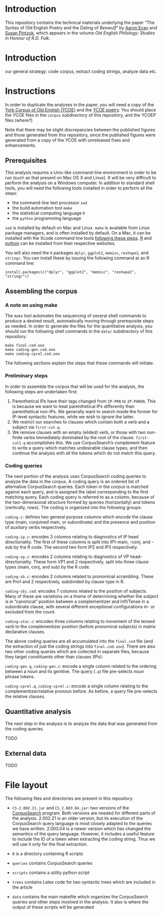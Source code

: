 # Introduction

This repository contains the technical materials underlying the paper
“The Syntax of Old English Poetry and the Dating of *Beowulf*” by
[Aaron Ecay][aaron] and [Susan Pintzuk][susan], which appears in the
volume *Old English Philology: Studies in Honour of R.D. Fulk*.

[aaron]: http://aaronecay.com/
[susan]: https://www.york.ac.uk/language/people/academic-research/susan-pintzuk/

# Introduction

our general strategy: code corpus, extract coding strings, analyze data etc.

# Instructions

In order to duplicate the analyses in the paper, you will need a copy of
the [York Corpus of Old English (YCOE)][ycoe] and the
[YCOE poetry][ycoep].  You should place the YCOE files in the `corpus`
subdirectory of this repository, and the YCOEP files (where?)
<!-- TODO -->

<!-- TODO: distribute the corpus with the repository? -->


[ycoe]: http://www-users.york.ac.uk/~lang22/YcoeHome1.htm
[ycoep]: http://www-users.york.ac.uk/~lang18/pcorpus.html

Note that there may be slight discrepancies between the published
figures and those generated from this repository, since the published
figures were generated from a copy of the YCOE with unreleased fixes and
enhancements.

## Prerequisites

This analysis requires a Unix-like command-line environment in order to
be run (such as that present on Mac OS X and Linux).  It will be very
difficult to perform the analysis on a Windows computer.  In addition to
standard shell tools, you will need the following tools installed in
order to perform all the steps:

- the command-line text processor `sed`
- the build automation tool `make`
- the statistical computing language `R`
- the `python` programming language

`sed` is installed by default on Mac and Linux.  `make` is available
from Linux package managers, and is often installed by default.  On a
Mac, it can be installed with the Xcode command line tools
[following these steps](xcode-cli).  [R][r] and [python][python] can be
installed from their respective websites.

[xcode-cli]: https://railsapps.github.io/xcode-command-line-tools.html
[r]: https://www.r-project.org/
[python]: https://www.r-project.org/

You will also need the `R` packages `dplyr`, `ggplot2`, `memisc`,
`reshape2`, and `stringr`.  You can install these by issuing the
following command at an R command line:

    install.packages(c("dplyr", "ggplot2", "memisc", "reshape2", "stringr"))

## Assembling the corpus

### A note on using make

The `make` tool automates the sequencing of several shell commands to
produce a desired result, automatically moving through prerequisite
steps as needed.  In order to generate the files for the quantitative
analysis, you should run the following shell commands in the `data/`
subdirectory of this repository:

    make final.cod.ooo
    make coding-gen.cod.ooo
    make coding-cprel.cod.ooo

The following sections explain the steps that these commands will
initiate.

### Preliminary steps

In order to assemble the corpus that will be used for the
analysis, the following steps are undertaken first:

1. Parenthetical IPs have their tags changed from `IP-PRN` to
   `IP-PAREN`.  This is because we want to treat parenthetical IPs
   differently than parenthetical non-IPs.  We generally want to search
   inside the former for IP-level syntactic features, while we wish to
   ignore the latter.
2. We restrict our searches to clauses which contain both a verb and a
   subject via `first-cut.q`.
3. We remove clauses with an empty (elided) verb, or those with two
   non-finite verbs immediately dominated by the root of the clause.
   `first-cut1.q` accomplishes this.  We use CorpusSearch’s complement
   feature to write a query which matches undesirable clause types, and
   then continue the analysis with all the tokens which do not match
   this query.

### Coding queries

The next portion of the analysis uses CorpusSearch coding queries to
analyze the data in the corpus.  A coding query is an ordered list of
alternative CorpusSearch queries.  Each token in the corpus is matched
against each query, and is assigned the label corresponding to the first
matching query.  Each coding query is referred to as a column, because
of the two-dimensional structure formed by queries (horizontally) and
tokens (vertically, rows).  The coding is organized into the following
groups:

`coding.c`: defines two general purpose columns which encode the clause
type (main, conjoined main, or subordinate) and the presence and
position of auxiliary verbs respectively.

`coding-ip.c`: encodes 3 columns relating to diagnostics of IP head
directionality.  The first of these columns is split into IP1-main,
-conj, and -sub by the R code.  The second two form IP2 and IP3
respectively.

`coding-vp.c`: encodes 2 columns relating to diagnostics of VP
head-directionality.  These form VP1 and 2 respectively, split into
three clause types (main, conj, and sub) by the R code.

`coding-sb.c`: encodes 2 columns related to pronominal scrambling.
These are Pro1 and 2 respectively, subdivided by clause type in R.

`coding-sbj.cod`: encodes 7 columns related to the position of
subjects.  Many of these are variations on a theme of determining
whether the subject is in “canonical” position between a complementizer
and Infl/Tense in a subordinate clause, with several different
exceptional configurations in- or excluded from the count.

`coding-vtoc.c`: encodes three columns relating to movement of the
tensed verb to the complementizer position (before pronominal subjects)
in matrix declarative clauses.

The above coding queries are all accumulated into the `final.cod` file
(and the extraction of just the coding strings into `final.cod.ooo`).
There are also two other coding queries which are collected in separate
files, because they target constituents other than clauses (IPs):

`coding-gen.q`, `coding-gen.c`: encode a single column related to the
ordering between a noun and its genitive.  The query (`.q`) file
pre-selects noun phrase tokens.

`coding-cprel.q`, `coding-cprel.c`: encode a single column relating to
the complementizer/relative pronoun before.  As before, a query file
pre-selects the relative clauses.

## Quantitative analysis

The next step in the analysis is to analyze the data that was generated
from the coding queries.

TODO

## External data

TODO

# File layout

[cs]: http://corpussearch.sourceforge.net/

The following files and directories are present in this repository:

- `CS-2.002.21.jar` and `CS_2.003.04.jar`: two versions of the
  [CorpusSearch][cs] program.  Both versions are needed for different
  parts of the analysis.  2.002.21 is an older version, but its
  execution of the CorpusSearch query language is most closely adapted
  to the queries we have written.  2.003.04 is a newer version which has
  changed the semantics of the query language.  However, it includes a
  useful feature to include the ID of a token when extracting the coding
  string.  Thus we will use it only for the final extraction.

- `R` is a directory containing R scripts

- `queries` contains CorpusSearch queries

- `scripts` contains a utility python script

- `trees` contains Latex code for two syntactic trees which are included
  in the article

- `data` contains the main makefile which organizes the CorpusSearch
  queries and other steps involved in the analysis.  It also is where
  the output of these scripts will be generated
